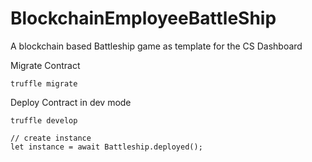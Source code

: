 # BlockchainEmployeeBattleShip

A blockchain based Battleship game as template for the CS Dashboard

Migrate Contract
```console 
truffle migrate  
``` 

Deploy Contract in dev mode
```console
truffle develop

// create instance 
let instance = await Battleship.deployed();
```



